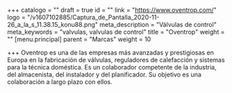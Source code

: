 +++
catalogo = ""
draft = true
id = ""
link = "https://www.oventrop.com/"
logo = "/v1607102885/Captura_de_Pantalla_2020-11-26_a_la_s_11.38.15_konu88.png"
meta_description = "Válvulas de control"
meta_keywords = "valvulas, valvulas de control"
title = "Oventrop"
weight = ""
[menu.principal]
parent = "Marcas"
weight = 10

+++
Oventrop es una de las empresas más avanzadas y prestigiosas en Europa en la fabricación de válvulas, reguladores de calefacción y sistemas para la técnica doméstica. Es un colaborador competente de la industria, del almacenista, del instalador y del planificador. Su objetivo es una colaboración a largo plazo con ellos. 
